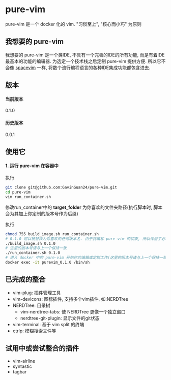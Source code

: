 # pure-vim

pure-vim 是一个 docker 化的 vim.
"习惯至上", "核心而小巧" 为原则

## 我想要的 pure-vim

我想要的 pure-vim 是一个类IDE, 不具有一个完善的IDE的所有功能, 而是有着IDE最基本的功能的编辑器.
为选定一个技术栈之后定制 pure-vim 提供方便.
所以它不会像 [spacevim](https://spacevim.org/) 一样, 将数个流行编程语言的各种IDE集成功能都包含进去.

## 版本

#### 当前版本

0.1.0

#### 历史版本

0.0.1

## 使用它

#### 1. 运行 pure-vim 在容器中

执行

```sh
git clone git@github.com:GavinGuan24/pure-vim.git
cd pure-vim
vim run_container.sh
```

修改run_container中的 **target_folder** 为你喜欢的文件夹路径(执行脚本时, 脚本会为其加上你定制的版本号作为后缀)

执行

```sh
chmod 755 build_image.sh run_container.sh
# 0.1.0 可以被替换为你喜欢的任何版本名. 由于我编写 pure-vim 的初衷, 所以保留了必填参数, 版本.
./build_image.sh 0.1.0
# 这里的版本号请与上一个保持一致
./run_container.sh 0.1.0
# 进入 docker 中的 pure-vim 开始你的编辑或定制工作(这里的版本号请与上一个保持一致)
docker exec -it purevim_0.1.0 /bin/sh
```

## 已完成的整合

- vim-plug: 插件管理工具
- vim-devicons: 图标插件, 支持多个vim插件, 如:NERDTree
- NERDTree: 目录树
	- vim-nerdtree-tabs: 使 NERDTree 更像一个独立窗口
	- nerdtree-git-plugin: 显示文件的git状态
- vim-terminal: 基于 vim split 的终端
- ctrlp: 模糊搜索文件等

## 试用中或尝试整合的插件

- vim-airline
- syntastic
- tagbar
